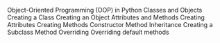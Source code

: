 Object-Oriented Programming (OOP) in Python
Classes and Objects
Creating a Class
Creating an Object
Attributes and Methods
Creating Attributes
Creating Methods
Constructor Method
Inheritance
Creating a Subclass
Method Overriding
Overriding default methods
